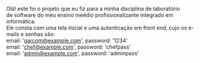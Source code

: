 Olá! este foi o projeto que eu fiz para a minha disciplina de laboratório <br>
de software do meu ensino meédio profissionalizante integrado em informática.<br>
Ele consta com uma tela inicial e uma autenticação em front end, cujo os e-mails e senhas são:<br>
email: 'garcom@example.com', password: '1234'<br>
email: 'chef@example.com', password: 'chefpass'<br>
email: 'admin@example.com', password: 'adminpass'<br> 
